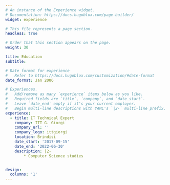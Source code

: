 ```yaml
---
# An instance of the Experience widget.
# Documentation: https://docs.hugoblox.com/page-builder/
widget: experience

# This file represents a page section.
headless: true

# Order that this section appears on the page.
weight: 30

title: Education
subtitle:

# Date format for experience
#   Refer to https://docs.hugoblox.com/customization/#date-format
date_format: Jan 2006

# Experiences.
#   Add/remove as many `experience` items below as you like.
#   Required fields are `title`, `company`, and `date_start`.
#   Leave `date_end` empty if it's your current employer.
#   Begin multi-line descriptions with YAML's `|2-` multi-line prefix.
experience:
  - title: IT Technical Expert
    company: ITT G. Giorgi
    company_url: ''
    company_logo: ittgiorgi
    location: Brindisi
    date_start: '2017-09-15'
    date_end: '2022-06-30'
    description: |2-
        * Computer Science studies


design:
  columns: '1'
---
```

